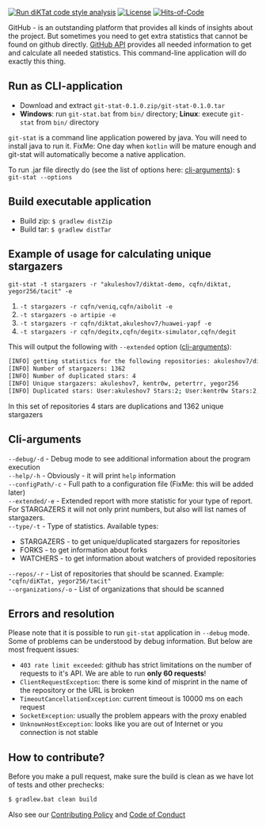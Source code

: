 [![Run diKTat code style analysis](https://github.com/akuleshov7/git-stat/workflows/Run%20diKTat%20code%20style%20analysis/badge.svg)](https://github.com/cqfn/diktat)
[![License](https://img.shields.io/github/license/akuleshov7/git-stat)](https://github.com/git-stat/blob/master/LICENSE)
[![Hits-of-Code](https://hitsofcode.com/github/akuleshov7/git-stat?branch=main)](https://hitsofcode.com/view/github/akuleshov7/git-stat?branch=main)


GitHub - is an outstanding platform that provides all kinds of insights about the project.
But sometimes you need to get extra statistics that cannot be found on github directly.
[GitHub API](https://developer.github.com/v3/) provides all needed information to get and calculate all needed statistics.
This command-line application will do exactly this thing.

## Run as CLI-application
- Download and extract `git-stat-0.1.0.zip/git-stat-0.1.0.tar`
- **Windows**: run `git-stat.bat` from `bin/` directory; 
  **Linux**: execute `git-stat` from `bin/` directory

`git-stat` is a command line application powered by java. You will need to install java to run it.
FixMe: One day when `kotlin` will be mature enough and git-stat will automatically become a native application.

To run .jar file directly do (see the list of options here: [cli-arguments](#arguments)):
`$ git-stat --options`

## Build executable application 
- Build zip: `$ gradlew distZip`
- Build tar: `$ gradlew distTar`

## Example of usage for calculating unique stargazers 
`git-stat -t stargazers -r "akuleshov7/diktat-demo, cqfn/diktat, yegor256/tacit" -e`

1) `-t stargazers -r cqfn/veniq,cqfn/aibolit -e`
2) `-t stargazers -o artipie -e`
3) `-t stargazers -r cqfn/diktat,akuleshov7/huawei-yapf -e`
4) `-t stargazers -r cqfn/degitx,cqfn/degitx-simulator,cqfn/degit`

This will output the following with `--extended` option ([cli-arguments](#arguments)):
```bash
[INFO] getting statistics for the following repositories: akuleshov7/diktat-demo, cqfn/diktat, yegor256/tacit
[INFO] Number of stargazers: 1362
[INFO] Number of duplicated stars: 4
[INFO] Unique stargazers: akuleshov7, kentr0w, petertrr, yegor256
[INFO] Duplicated stars: User:akuleshov7 Stars:2; User:kentr0w Stars:2; User:petertrr Stars:2; User:yegor256 Stars:2
```

In this set of repositories 4 stars are duplications and 1362 unique stargazers

## <a name="arguments"></a> Cli-arguments
`--debug/-d` - Debug mode to see additional information about the program execution \
`--help/-h` - Obviously - it will print `help` information \
`--configPath/-c` - Full path to a configuration file (FixMe: this will be added later) \
`--extended/-e` - Extended report with more statistic for your type of report. For STARGAZERS it will not only print numbers, but also will list names of stargazers. \
`--type/-t` - Type of statistics. Available types:
- STARGAZERS - to get unique/duplicated stargazers for repositories
- FORKS - to get information about forks
- WATCHERS - to get information about watchers of provided repositories

`--repos/-r` - List of repositories that should be scanned. Example: `"cqfn/diKTat, yegor256/tacit"` \
`--organizations/-o` - List of organizations that should be scanned
 
## Errors and resolution
Please note that it is possible to run `git-stat` application in `--debug` mode. Some of problems can be understood by debug information.
But below are most frequent issues: 
- `403 rate limit exceeded`: github has strict limitations on the number of requests to it's API. We are able to run **only 60 requests**!
- `ClientRequestException`: there is some kind of misprint in the name of the repository or the URL is broken
- `TimeoutCancellationException`: current timeout is 10000 ms on each request
- `SocketException`: usually the problem appears with the proxy enabled
- `UnknownHostException`: looks like you are out of Internet or you connection is not stable

## How to contribute?

Before you make a pull request, make sure the build is clean as we have lot of tests and other prechecks:

```bash
$ gradlew.bat clean build
```

Also see our [Contributing Policy](CONTRIBUTING.md) and [Code of Conduct](CODE_OF_CONDUCT.md)

